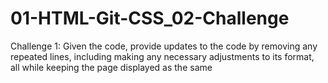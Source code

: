 # 01-HTML-Git-CSS_02-Challenge
Challenge 1: Given the code, provide updates to the code by removing any repeated lines, including making any necessary adjustments to its format, all while keeping the page displayed as the same
